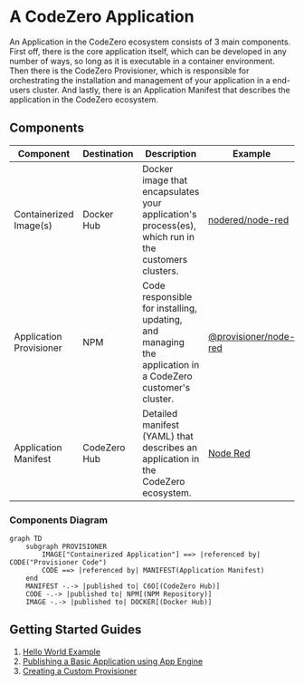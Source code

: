 # A CodeZero Application

An Application in the CodeZero ecosystem consists of 3 main components.  First off, there is the core application itself, which can be developed in any number of ways, so long as it is executable in a container environment.  Then there is the CodeZero Provisioner, which is responsible for orchestrating the installation and management of your application in a end-users cluster.  And lastly, there is an Application Manifest that describes the application in the CodeZero ecosystem.

## Components

| Component | Destination | Description | Example
| --------- | ----------- | ----------- | -------
| Containerized Image(s) | Docker Hub | Docker image that encapsulates your application's process(es), which run in the customers clusters. | [nodered/node-red](https://hub.docker.com/r/nodered/node-red)
| Application Provisioner   | NPM | Code responsible for installing, updating, and managing the application in a CodeZero customer's cluster. | [@provisioner/node-red](https://www.npmjs.com/package/@provisioner/node-red)
| Application Manifest | CodeZero Hub | Detailed manifest (YAML) that describes an application in the CodeZero ecosystem. | [Node Red](https://hub.codezero.io/marketplace/01EFBMKNH606HDGHZTJK7714JZ)

### Components Diagram

```mermaid
graph TD
    subgraph PROVISIONER
        IMAGE["Containerized Application"] ==> |referenced by| CODE("Provisioner Code")
        CODE ==> |referenced by| MANIFEST(Application Manifest)
    end
    MANIFEST -.-> |published to| C6O[(CodeZero Hub)]
    CODE -.-> |published to| NPM[(NPM Repository)]
    IMAGE -.-> |published to| DOCKER[(Docker Hub)]
```

## Getting Started Guides

1. [Hello World Example](../guides/hello-world)
1. [Publishing a Basic Application using App Engine](../guides/appengine)
1. [Creating a Custom Provisioner](../guides/custom-provisioner)
